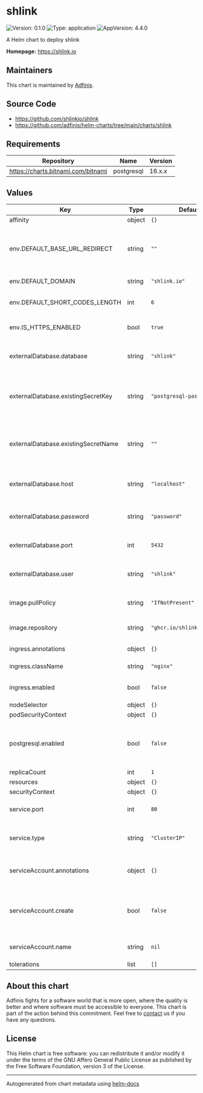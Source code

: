 # shlink

![Version: 0.1.0](https://img.shields.io/badge/Version-0.1.0-informational?style=flat-square) ![Type: application](https://img.shields.io/badge/Type-application-informational?style=flat-square) ![AppVersion: 4.4.0](https://img.shields.io/badge/AppVersion-4.4.0-informational?style=flat-square)

A Helm chart to deploy shlink

**Homepage:** <https://shlink.io>

## Maintainers
This chart is maintained by [Adfinis](https://adfinis.com/?pk_campaign=github&pk_kwd=helm-charts).

## Source Code

* <https://github.com/shlinkio/shlink>
* <https://github.com/adfinis/helm-charts/tree/main/charts/shlink>

## Requirements

| Repository | Name | Version |
|------------|------|---------|
| https://charts.bitnami.com/bitnami | postgresql | 16.x.x |

## Values

| Key | Type | Default | Description |
|-----|------|---------|-------------|
| affinity | object | `{}` |  |
| env.DEFAULT_BASE_URL_REDIRECT | string | `""` | Default base url redirect if no short code is provided |
| env.DEFAULT_DOMAIN | string | `"shlink.io"` | Shlink domain |
| env.DEFAULT_SHORT_CODES_LENGTH | int | `6` | Default short code length |
| env.IS_HTTPS_ENABLED | bool | `true` | Is shlink using https? |
| externalDatabase.database | string | `"shlink"` | Database name of the external database |
| externalDatabase.existingSecretKey | string | `"postgresql-password"` | Key in the secret containing the database password |
| externalDatabase.existingSecretName | string | `""` | Secret name containing the database password |
| externalDatabase.host | string | `"localhost"` | Hostname of the external database |
| externalDatabase.password | string | `"password"` | Password of the external database |
| externalDatabase.port | int | `5432` | Port of the external database |
| externalDatabase.user | string | `"shlink"` | Username of the external database |
| image.pullPolicy | string | `"IfNotPresent"` | Shlink image pull policy |
| image.repository | string | `"ghcr.io/shlinkio/shlink"` | Shlink image name |
| ingress.annotations | object | `{}` | Ingress annotations |
| ingress.className | string | `"nginx"` | Ingress class name |
| ingress.enabled | bool | `false` | Enable ingress for shlink |
| nodeSelector | object | `{}` |  |
| podSecurityContext | object | `{}` |  |
| postgresql.enabled | bool | `false` | Specifies whether a PostgreSQL chart should be deployed |
| replicaCount | int | `1` |  |
| resources | object | `{}` |  |
| securityContext | object | `{}` |  |
| service.port | int | `80` | Port of the shlink service |
| service.type | string | `"ClusterIP"` | Service type of the shlink service |
| serviceAccount.annotations | object | `{}` | Annotations to add to the service account |
| serviceAccount.create | bool | `false` | Specifies whether a service account should be created |
| serviceAccount.name | string | `nil` | Name of the service account |
| tolerations | list | `[]` |  |

## About this chart

Adfinis fights for a software world that is more open, where the quality is
better and where software must be accessible to everyone. This chart
is part of the action behind this commitment. Feel free to
[contact](https://adfinis.com/kontakt/?pk_campaign=github&pk_kwd=helm-charts)
us if you have any questions.

## License

This Helm chart is free software: you can redistribute it and/or modify it under the terms
of the GNU Affero General Public License as published by the Free Software Foundation,
version 3 of the License.

----------------------------------------------
Autogenerated from chart metadata using [helm-docs](https://github.com/norwoodj/helm-docs/)
